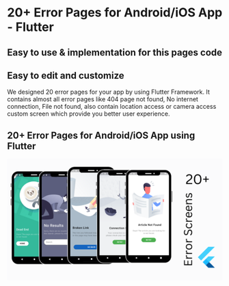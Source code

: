 # 20+ Error Pages for Android/iOS App - Flutter

## Easy to use & implementation for this pages code

## Easy to edit and customize

We designed 20 error pages for your app by using Flutter Framework. It contains almost all error pages like 404 page not found, No internet connection, File not found, also contain location access or camera access custom screen which provide you better user experience.

## 20+ Error Pages for Android/iOS App using Flutter

![Preview](assets/screenshots/thumbnail.png)


